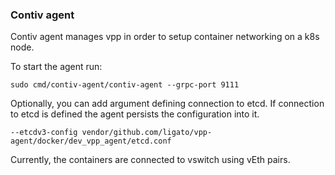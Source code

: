 ### Contiv agent

Contiv agent manages vpp in order to setup container networking on a k8s node.

To start the agent run:

```
sudo cmd/contiv-agent/contiv-agent --grpc-port 9111
```

Optionally, you can add argument defining connection to etcd. If connection to etcd
is defined the agent persists the configuration into it.
```
--etcdv3-config vendor/github.com/ligato/vpp-agent/docker/dev_vpp_agent/etcd.conf
```

Currently, the containers are connected to vswitch using vEth pairs.